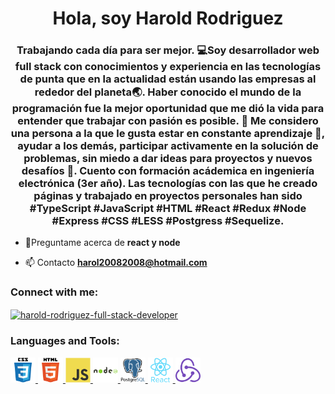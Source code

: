 <h1 align="center">Hola, soy Harold Rodriguez</h1>
<h3 align="center">Trabajando cada día para ser mejor. 💻Soy desarrollador web full stack con conocimientos y experiencia en las tecnologías de punta que en la actualidad están usando las empresas al rededor del planeta🌏. Haber conocido el mundo de la programación fue la mejor oportunidad que me dió la vida para entender que trabajar con pasión es posible. 💫 Me considero una persona a la que le gusta estar en constante aprendizaje 💯, ayudar a los demás, participar activamente en la solución de problemas, sin miedo a dar ideas para proyectos y nuevos desafíos 💯. Cuento con formación acádemica en ingeniería electrónica (3er año). Las tecnologías con las que he creado páginas y trabajado en proyectos personales han sido #TypeScript #JavaScript #HTML #React #Redux #Node #Express #CSS #LESS #Postgress #Sequelize.</h3>

- 💬Preguntame acerca de **react y node**

- 📫 Contacto **harol20082008@hotmail.com**

<h3 align="left">Connect with me:</h3>
<p align="left">
<a href="https://linkedin.com/in/harold-rodriguez-full-stack-developer" target="blank"><img align="center" src="https://raw.githubusercontent.com/rahuldkjain/github-profile-readme-generator/master/src/images/icons/Social/linked-in-alt.svg" alt="harold-rodriguez-full-stack-developer" height="30" width="40" /></a>
</p>

<h3 align="left">Languages and Tools:</h3>
<p align="left"> <a href="https://www.w3schools.com/css/" target="_blank"> <img src="https://raw.githubusercontent.com/devicons/devicon/master/icons/css3/css3-original-wordmark.svg" alt="css3" width="40" height="40"/> </a> <a href="https://www.w3.org/html/" target="_blank"> <img src="https://raw.githubusercontent.com/devicons/devicon/master/icons/html5/html5-original-wordmark.svg" alt="html5" width="40" height="40"/> </a> <a href="https://developer.mozilla.org/en-US/docs/Web/JavaScript" target="_blank"> <img src="https://raw.githubusercontent.com/devicons/devicon/master/icons/javascript/javascript-original.svg" alt="javascript" width="40" height="40"/> </a> <a href="https://nodejs.org" target="_blank"> <img src="https://raw.githubusercontent.com/devicons/devicon/master/icons/nodejs/nodejs-original-wordmark.svg" alt="nodejs" width="40" height="40"/> </a> <a href="https://www.postgresql.org" target="_blank"> <img src="https://raw.githubusercontent.com/devicons/devicon/master/icons/postgresql/postgresql-original-wordmark.svg" alt="postgresql" width="40" height="40"/> </a> <a href="https://reactjs.org/" target="_blank"> <img src="https://raw.githubusercontent.com/devicons/devicon/master/icons/react/react-original-wordmark.svg" alt="react" width="40" height="40"/> </a> <a href="https://redux.js.org" target="_blank"> <img src="https://raw.githubusercontent.com/devicons/devicon/master/icons/redux/redux-original.svg" alt="redux" width="40" height="40"/> </a> </p>

